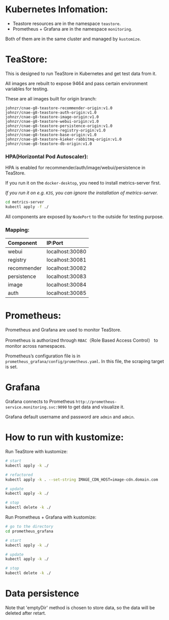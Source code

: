 # Kubernetes Infomation:

- Teastore resources are in the namespace `teastore`.
- Prometheus + Grafana are in the namespace `monitoring`.

Both of them are in the same cluster and managed by `kustomize`.

# TeaStore:

This is designed to run TeaStore in Kubernetes and get test data from it.

All images are rebuilt to expose 9464 and pass certain environment variables for testing.

These are all images built for origin branch:
```
johnzr/cnae-g8-teastore-recommender-origin:v1.0
johnzr/cnae-g8-teastore-auth-origin:v1.0
johnzr/cnae-g8-teastore-image-origin:v1.0
johnzr/cnae-g8-teastore-webui-origin:v1.0
johnzr/cnae-g8-teastore-persistence-origin:v1.0
johnzr/cnae-g8-teastore-registry-origin:v1.0
johnzr/cnae-g8-teastore-base-origin:v1.0
johnzr/cnae-g8-teastore-kieker-rabbitmq-origin:v1.0
johnzr/cnae-g8-teastore-db-origin:v1.0
```

### HPA(Horizontal Pod Autoscaler):
HPA is enabled for recommender/auth/image/webui/persistence in TeaStore.

If you run it on the `docker-desktop`, you need to install metrics-server first.

*If you run it on e.g. `K3S`, you can ignore the installation of metrics-server.*

```bash
cd metrics-server
kubectl apply -f ./
```


All components are exposed by `NodePort` to the outside for testing purpose.

### Mapping:
| Component | IP:Port |
|:---------|:---------|
| webui | localhost:30080 |
| registry | localhost:30081 |
| recommender | localhost:30082 |
| persistence | localhost:30083 |
| image | localhost:30084 |
| auth | localhost:30085 |




# Prometheus:

Prometheus and Grafana are used to monitor TeaStore.

Prometheus is authorized through `RBAC`（Role Based Access Control） to monitor across namespaces.

Prometheus’s configuration file is in `prometheus_grafana/config/prometheus.yaml`.
In this file, the scraping target is set.

# Grafana
Grafana connects to Prometheus `http://prometheus-service.monitoring.svc:9090` to get data and visualize it.

Grafana default username and password are `admin` and `admin`.


# How to run with kustomize:

Run TeaStore with kustomize:
```bash
# start
kubectl apply -k ./

# refactored
kubectl apply -k . --set-string IMAGE_CDN_HOST=image-cdn.domain.com

# update
kubectl apply -k ./

# stop
kubectl delete -k ./
```

Run Prometheus + Grafana with kustomize:
```bash
# go to the directory
cd prometheus_grafana

# start
kubectl apply -k ./

# update
kubectl apply -k ./

# stop
kubectl delete -k ./
```


# Data persistence
Note that 'emptyDir' method is chosen to store data, so the data will be deleted after retart.
